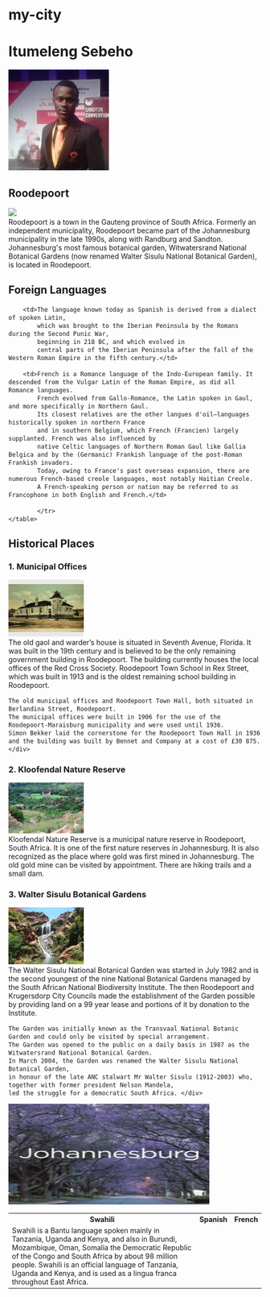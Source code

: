 # my-city
<!DOCTYPE html>
<html lang="en">
<head>
    <meta charset="UTF-8">
    <meta http-equiv="X-UA-Compatible" content="IE=edge">
    <meta name="viewport" content="width=device-width, initial-scale=1.0">
    <title>Itumeleng Sebeho</title>
    <link rel="stylesheet" href="style.css">
    <!-- <img class="watermark" src="watermark.jfif"> -->
  
</head>
<body>
 <h1 class="me">Itumeleng Sebeho</h1> 
 <div class="itu"><img src="my-city/Itumeleng Sebeho Pic.jfif" width="200"></div>

 <h2>Roodepoort</h2>
<img src="Roodepoort.jfif">
<div>
Roodepoort is a town in the Gauteng province of South Africa. Formerly an independent municipality, Roodepoort became part of the Johannesburg municipality in the late 1990s, along with Randburg and Sandton. 
Johannesburg's most famous botanical garden, Witwatersrand National Botanical Gardens (now renamed Walter Sisulu National Botanical Garden), is located in Roodepoort.
</div>
</body>

<h2 class="language">Foreign Languages</h2>

<table style="width: 100%;"> 
    <tr>
        <th>Swahili</th> 
        <th>Spanish</th>
        <th>French</th>
    </tr>
    <tr>
        <td>Swahili is a Bantu language spoken mainly in Tanzania, Uganda and Kenya, and also in Burundi, 
            Mozambique, Oman, Somalia the Democratic Republic of the Congo and South Africa by about 98 million people. 
            Swahili is an official language of Tanzania, Uganda and Kenya, and is used as a lingua 
            franca throughout East Africa.</td>
           
        <td>The language known today as Spanish is derived from a dialect of spoken Latin, 
            which was brought to the Iberian Peninsula by the Romans during the Second Punic War, 
            beginning in 218 BC, and which evolved in 
            central parts of the Iberian Peninsula after the fall of the Western Roman Empire in the fifth century.</td>

        <td>French is a Romance language of the Indo-European family. It descended from the Vulgar Latin of the Roman Empire, as did all Romance languages. 
            French evolved from Gallo-Romance, the Latin spoken in Gaul, and more specifically in Northern Gaul. 
            Its closest relatives are the other langues d'oïl—languages historically spoken in northern France 
            and in southern Belgium, which French (Francien) largely supplanted. French was also influenced by 
            native Celtic languages of Northern Roman Gaul like Gallia Belgica and by the (Germanic) Frankish language of the post-Roman Frankish invaders. 
            Today, owing to France's past overseas expansion, there are numerous French-based creole languages, most notably Haitian Creole. 
            A French-speaking person or nation may be referred to as Francophone in both English and French.</td> 
            
            </tr>
    </table>


<h2>Historical Places</h2>


<div class="office"> <h3>1. Municipal Offices</h3> </div>
<img src="my-city/Municipal Offices.jpg" width="150">

<div>The old gaol and warder’s house is situated in Seventh Avenue, Florida. 
    It was built in the 19th century and is believed to be the only remaining government building in Roodepoort. 
    The building currently houses the local offices of the Red Cross Society. Roodepoort Town School in Rex Street, 
    which was built in 1913 and is the oldest remaining school building in Roodepoort.

    The old municipal offices and Roodepoort Town Hall, both situated in Berlandina Street, Roodepoort. 
    The municipal offices were built in 1906 for the use of the Roodepoort-Maraisburg municipality and were used until 1936. 
    Simon Bekker laid the cornerstone for the Roodepoort Town Hall in 1936 and the building was built by Bennet and Company at a cost of £30 875.</div>



 <div> <h3>2. Kloofendal Nature Reserve</h3> </div>
<img src="my-city/Kloofendal Nature Reserve.jfif" width="150">
<div> Kloofendal Nature Reserve is a municipal nature reserve in Roodepoort, South Africa. It is one of the first nature reserves in Johannesburg. 
    It is also recognized as the place where gold was first mined in Johannesburg. 
    The old gold mine can be visited by appointment. There are hiking trails and a small dam. </div>


 <div class="garden">  <h3>3. Walter Sisulu Botanical Gardens</h3> </div>
<img src="my-city/Botanical Gardens.jfif" width="150">
<div>The Walter Sisulu National Botanical Garden was started in July 1982 and 
    is the second youngest of the nine National Botanical Gardens managed by the South African National Biodiversity Institute. 
    The then Roodepoort and Krugersdorp City Councils made the establishment of the Garden possible 
    by providing land on a 99 year lease and portions of it by donation to the Institute.

    The Garden was initially known as the Transvaal National Botanic Garden and could only be visited by special arrangement. 
    The Garden was opened to the public on a daily basis in 1987 as the Witwatersrand National Botanical Garden. 
    In March 2004, the Garden was renamed the Walter Sisulu National Botanical Garden, 
    in honour of the late ANC stalwart Mr Walter Sisulu (1912-2003) who, together with former president Nelson Mandela, 
    led the struggle for a democratic South Africa. </div>


 <div id="watermark"></div>
 <!-- #watermark { position: fixed; bottom: 0; right: 0 } -->

<div>     <div class="Johannesburg"> <img src="my-city/Johannesburg Giphy.webp" width="400" height="200"> </div>     </div>
 


</html>
